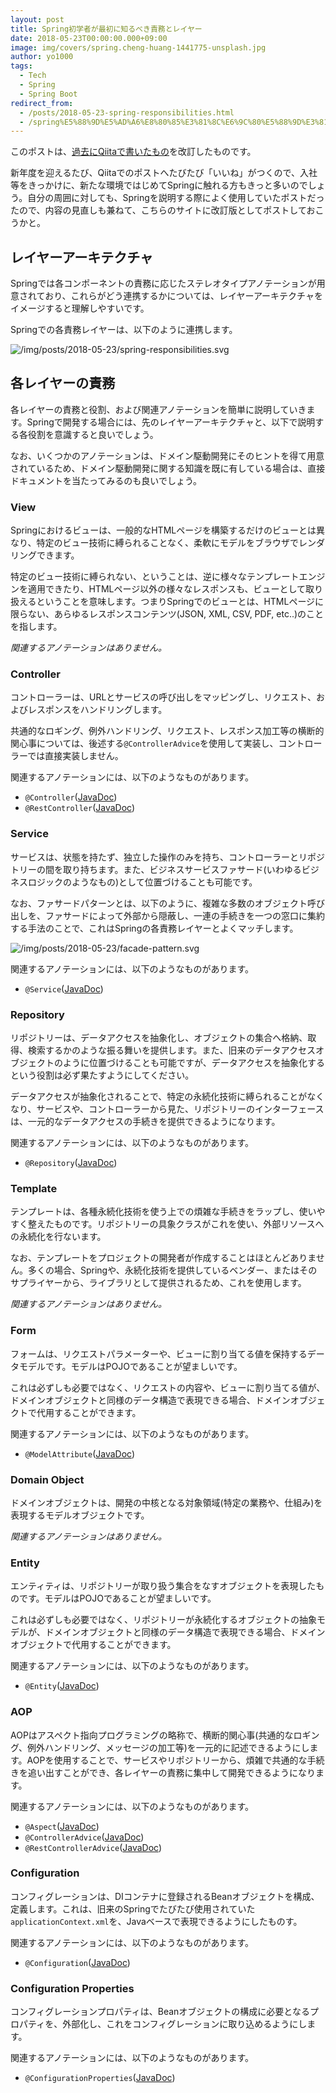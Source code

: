 ```yaml
---
layout: post
title: Spring初学者が最初に知るべき責務とレイヤー
date: 2018-05-23T00:00:00.000+09:00
image: img/covers/spring.cheng-huang-1441775-unsplash.jpg
author: yo1000
tags:
  - Tech
  - Spring
  - Spring Boot
redirect_from:
  - /posts/2018-05-23-spring-responsibilities.html
  - /spring%E5%88%9D%E5%AD%A6%E8%80%85%E3%81%8C%E6%9C%80%E5%88%9D%E3%81%AB%E7%9F%A5%E3%82%8B%E3%81%B9%E3%81%8D%E8%B2%AC%E5%8B%99%E3%81%A8%E3%83%AC%E3%82%A4%E3%83%A4%E3%83%BC
---
```


このポストは、[過去にQiitaで書いたもの](https://qiita.com/yo1000/items/a6acbf5f454a7f53aef9)を改訂したものです。

新年度を迎えるたび、Qiitaでのポストへたびたび「いいね」がつくので、入社等をきっかけに、新たな環境ではじめてSpringに触れる方もきっと多いのでしょう。自分の周囲に対しても、Springを説明する際によく使用していたポストだったので、内容の見直しも兼ねて、こちらのサイトに改訂版としてポストしておこうかと。


## レイヤーアーキテクチャ
Springでは各コンポーネントの責務に応じたステレオタイプアノテーションが用意されており、これらがどう連携するかについては、レイヤーアーキテクチャをイメージすると理解しやすいです。

Springでの各責務レイヤーは、以下のように連携します。

![/img/posts/2018-05-23/spring-responsibilities.svg](/img/posts/2018-05-23/spring-responsibilities.svg)


## 各レイヤーの責務
各レイヤーの責務と役割、および関連アノテーションを簡単に説明していきます。Springで開発する場合には、先のレイヤーアーキテクチャと、以下で説明する各役割を意識すると良いでしょう。

なお、いくつかのアノテーションは、ドメイン駆動開発にそのヒントを得て用意されているため、ドメイン駆動開発に関する知識を既に有している場合は、直接ドキュメントを当たってみるのも良いでしょう。


### View
Springにおけるビューは、一般的なHTMLページを構築するだけのビューとは異なり、特定のビュー技術に縛られることなく、柔軟にモデルをブラウザでレンダリングできます。

特定のビュー技術に縛られない、ということは、逆に様々なテンプレートエンジンを適用できたり、HTMLページ以外の様々なレスポンスも、ビューとして取り扱えるということを意味します。つまりSpringでのビューとは、HTMLページに限らない、あらゆるレスポンスコンテンツ(JSON, XML, CSV, PDF, etc..)のことを指します。

_関連するアノテーションはありません。_


### Controller
コントローラーは、URLとサービスの呼び出しをマッピングし、リクエスト、およびレスポンスをハンドリングします。

共通的なロギング、例外ハンドリング、リクエスト、レスポンス加工等の横断的関心事については、後述する`@ControllerAdvice`を使用して実装し、コントローラーでは直接実装しません。

関連するアノテーションには、以下のようなものがあります。

- `@Controller`([JavaDoc](https://docs.spring.io/spring-framework/docs/current/javadoc-api/org/springframework/stereotype/Service.html))
- `@RestController`([JavaDoc](https://docs.spring.io/spring-framework/docs/current/javadoc-api/org/springframework/web/bind/annotation/RestController.html))


### Service
サービスは、状態を持たず、独立した操作のみを持ち、コントローラーとリポジトリーの間を取り持ちます。また、ビジネスサービスファサード(いわゆるビジネスロジックのようなもの)として位置づけることも可能です。

なお、ファサードパターンとは、以下のように、複雑な多数のオブジェクト呼び出しを、ファサードによって外部から隠蔽し、一連の手続きを一つの窓口に集約する手法のことで、これはSpringの各責務レイヤーとよくマッチします。

![/img/posts/2018-05-23/facade-pattern.svg](/img/posts/2018-05-23/facade-pattern.svg)

関連するアノテーションには、以下のようなものがあります。

- `@Service`([JavaDoc](https://docs.spring.io/spring-framework/docs/current/javadoc-api/org/springframework/stereotype/Service.html))


### Repository
リポジトリーは、データアクセスを抽象化し、オブジェクトの集合へ格納、取得、検索するかのような振る舞いを提供します。また、旧来のデータアクセスオブジェクトのように位置づけることも可能ですが、データアクセスを抽象化するという役割は必ず果たすようにしてください。

データアクセスが抽象化されることで、特定の永続化技術に縛られることがなくなり、サービスや、コントローラーから見た、リポジトリーのインターフェースは、一元的なデータアクセスの手続きを提供できるようになります。

関連するアノテーションには、以下のようなものがあります。

- `@Repository`([JavaDoc](https://docs.spring.io/spring-framework/docs/current/javadoc-api/org/springframework/stereotype/Repository.html))


### Template
テンプレートは、各種永続化技術を使う上での煩雑な手続きをラップし、使いやすく整えたものです。リポジトリーの具象クラスがこれを使い、外部リソースへの永続化を行ないます。

なお、テンプレートをプロジェクトの開発者が作成することはほとんどありません。多くの場合、Springや、永続化技術を提供しているベンダー、またはそのサプライヤーから、ライブラリとして提供されるため、これを使用します。

_関連するアノテーションはありません。_


### Form
フォームは、リクエストパラメーターや、ビューに割り当てる値を保持するデータモデルです。モデルはPOJOであることが望ましいです。

これは必ずしも必要ではなく、リクエストの内容や、ビューに割り当てる値が、ドメインオブジェクトと同様のデータ構造で表現できる場合、ドメインオブジェクトで代用することができます。

関連するアノテーションには、以下のようなものがあります。

- `@ModelAttribute`([JavaDoc](https://docs.spring.io/spring-framework/docs/current/javadoc-api/org/springframework/web/bind/annotation/ModelAttribute.html))


### Domain Object
ドメインオブジェクトは、開発の中核となる対象領域(特定の業務や、仕組み)を表現するモデルオブジェクトです。

_関連するアノテーションはありません。_


### Entity
エンティティは、リポジトリーが取り扱う集合をなすオブジェクトを表現したものです。モデルはPOJOであることが望ましいです。

これは必ずしも必要ではなく、リポジトリーが永続化するオブジェクトの抽象モデルが、ドメインオブジェクトと同様のデータ構造で表現できる場合、ドメインオブジェクトで代用することができます。

関連するアノテーションには、以下のようなものがあります。

- `@Entity`([JavaDoc](https://docs.oracle.com/javaee/7/api/javax/persistence/Entity.html))


### AOP
AOPはアスペクト指向プログラミングの略称で、横断的関心事(共通的なロギング、例外ハンドリング、メッセージの加工等)を一元的に記述できるようにします。AOPを使用することで、サービスやリポジトリーから、煩雑で共通的な手続きを追い出すことができ、各レイヤーの責務に集中して開発できるようになります。

関連するアノテーションには、以下のようなものがあります。

- `@Aspect`([JavaDoc](http://www.eclipse.org/aspectj/doc/next/aspectj5rt-api/org/aspectj/lang/annotation/Aspect.html))
- `@ControllerAdvice`([JavaDoc](https://docs.spring.io/spring/docs/current/javadoc-api/org/springframework/web/bind/annotation/ControllerAdvice.html))
- `@RestControllerAdvice`([JavaDoc](https://docs.spring.io/spring-framework/docs/current/javadoc-api/org/springframework/web/bind/annotation/RestControllerAdvice.html))


### Configuration
コンフィグレーションは、DIコンテナに登録されるBeanオブジェクトを構成、定義します。これは、旧来のSpringでたびたび使用されていた`applicationContext.xml`を、Javaベースで表現できるようにしたものす。

関連するアノテーションには、以下のようなものがあります。

- `@Configuration`([JavaDoc](https://docs.spring.io/spring-framework/docs/current/javadoc-api/org/springframework/context/annotation/Configuration.html))


### Configuration Properties
コンフィグレーションプロパティは、Beanオブジェクトの構成に必要となるプロパティを、外部化し、これをコンフィグレーションに取り込めるようにします。

関連するアノテーションには、以下のようなものがあります。

- `@ConfigurationProperties`([JavaDoc](https://docs.spring.io/spring-boot/docs/current/api/org/springframework/boot/context/properties/ConfigurationProperties.html))
